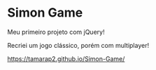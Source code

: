 # Simon Game

Meu primeiro projeto com jQuery!

Recriei um jogo clássico, porém com multiplayer!

https://tamarap2.github.io/Simon-Game/
